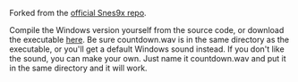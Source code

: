 Forked from the [official Snes9x repo](https://github.com/snes9xgit/snes9x).

Compile the Windows version yourself from the source code, or download the executable [here](https://github.com/cptnoremac/snes9x/raw/master/snes9x-flipflop.zip). Be sure countdown.wav is in the same directory as the executable, or you'll get a default Windows sound instead. If you don't like the sound, you can make your own. Just name it countdown.wav and put it in the same directory and it will work.
